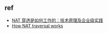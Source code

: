 

## ref

+ [NAT 穿透是如何工作的：技术原理及企业级实践](https://zhuanlan.zhihu.com/p/450235047)
+ [How NAT traversal works](https://tailscale.com/blog/how-nat-traversal-works/)